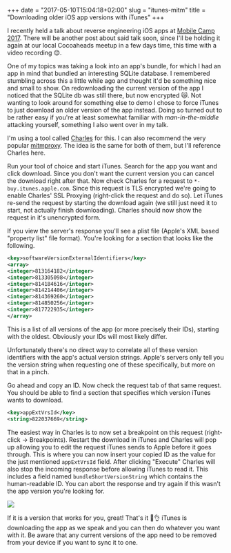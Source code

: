 +++
date = "2017-05-10T15:04:18+02:00"
slug = "itunes-mitm"
title = "Downloading older iOS app versions with iTunes"
+++

I recently held a talk about reverse engineering iOS apps at [Mobile Camp 2017](https://mobilecamp.de). There will be another post about said talk soon, since I'll be holding it again at our local Cocoaheads meetup in a few days time, this time with a video recording 😊.

One of my topics was taking a look into an app's bundle, for which I had an app in mind that bundled an interesting SQLite database. I remembered stumbling across this a little while ago and thought it'd be something nice and small to show. On redownloading the current version of the app I noticed that the SQLite db was still there, but now encrypted 😿. Not wanting to look around for something else to demo I chose to force iTunes to just download an older version of the app instead. Doing so turned out to be rather easy if you're at least somewhat familiar with *man-in-the-middle* attacking yourself, something I also went over in my talk.

I'm using a tool called [Charles](https://www.charlesproxy.com) for this. I can also recommend the very popular [mitmproxy](https://mitmproxy.org). The idea is the same for both of them, but I'll reference Charles here.

Run your tool of choice and start iTunes. Search for the app you want and click download. Since you don't want the current version you can cancel the download right after that. Now check Charles for a request to `*-buy.itunes.apple.com`. Since this request is TLS encrypted we're going to enable Charles' SSL Proxying (right-click the request and do so). Let iTunes re-send the request by starting the download again (we still just need it to start, not actually finish downloading). Charles should now show the request in it's unencrypted form.

If you view the server's response you'll see a plist file (Apple's XML based "property list" file format). You're looking for a section that looks like the following.

```xml
<key>softwareVersionExternalIdentifiers</key>
<array>
<integer>813164182</integer>
<integer>813305098</integer>
<integer>814184616</integer>
<integer>814214406</integer>
<integer>814369260</integer>
<integer>814850256</integer>
<integer>817722935</integer>
</array>
```

This is a list of all versions of the app (or more precisely their IDs), starting with the oldest. Obviously your IDs will most likely differ.
<!--Unfortunately these version IDs aren't directly convertible to the version string used by the app. You're going to have to guess. For my case this was fine, since I just needed *any* old version. Otherwise you can of course just try a few times and see if you can find a specific one you're looking for.-->
Unfortunately there's no direct way to correlate all of these version identifiers with the app's actual version strings. Apple's servers only tell you the version string when requesting one of these specifically, but more on that in a pinch.

Go ahead and copy an ID. Now check the request tab of that same request. You should be able to find a section that specifies which version iTunes wants to download.

```xml
<key>appExtVrsId</key>
<string>822037669</string>
```

The easiest way in Charles is to now set a breakpoint on this request (right-click → Breakpoints). Restart the download in iTunes and Charles will pop up allowing you to edit the request iTunes sends to Apple before it goes through. This is where you can now insert your copied ID as the value for the just mentioned `appExtVrsId` field. After clicking "Execute" Charles will also stop the incoming response before allowing iTunes to read it. This includes a field named `bundleShortVersionString` which contains the human-readable ID. You can abort the response and try again if this wasn't the app version you're looking for.

<img style="display: block; margin: 0 auto;" src="https://cloud.githubusercontent.com/assets/2625584/25902476/e85fca08-3599-11e7-9643-78d41095f4c1.png" />

If it is a version that works for you, great! That's it 🎉👌 iTunes is downloading the app as we speak and you can then do whatever you want with it. Be aware that any current versions of the app need to be removed from your device if you want to sync it to one.
